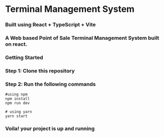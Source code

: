 # Terminal Management System

### Built using React + TypeScript + Vite

### A Web based Point of Sale Terminal Management System built on react.


### Getting Started

### Step 1: Clone this repository

### Step 2: Run the following commands

```
#using npm
npm install
npm run dev

# using yarn
yarn start
```


### Voila! your project is up and running